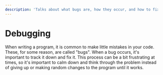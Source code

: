 ```yaml
---
description: 'Talks about what bugs are, how they occur, and how to fix them.'
---
```


# Debugging

When writing a program, it is common to make little mistakes in your code. These, for some reason, are called "bugs". When a bug occurs, it's important to track it down and fix it. This process can be a bit frustrating at times, so it's important to calm down and think through the problem instead of giving up or making random changes to the program until it works.



